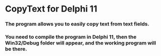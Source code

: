 # CopyText for Delphi 11
### The program allows you to easily copy text from text fields.
### You need to compile the program in Delphi 11, then the Win32/Debug folder will appear, and the working program will be there.
